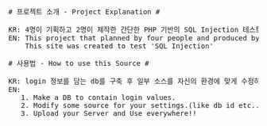 <pre>
# 프로젝트 소개 - Project Explanation #

KR: 4명이 기획하고 2명이 제작한 간단한 PHP 기반의 SQL Injection 테스트 사이트입니다.
EN: This project that planned by four people and produced by two people is a simple site based on 'PHP'.
    This site was created to test 'SQL Injection'
 
# 사용법 - How to use this Source #

KR: login 정보를 담는 db를 구축 후 일부 소스를 자신의 환경에 맞게 수정하여 사용합니다.
EN:
   1. Make a DB to contain login values.
   2. Modify some source for your settings.(like db id etc..)
   3. Upload your Server and Use everywhere!!
</pre>
